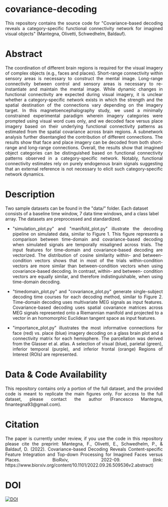 # covariance-decoding

<p align="justify"> This repository contains the source code for "Covariance-based decoding reveals a category-specific functional connectivity network for imagined visual objects" (Mantegna, Olivetti, Schwedhelm, Baldauf). </p>

# Abstract

<p align="justify"> The coordination of different brain regions is required for the visual imagery of complex objects (e.g., faces and places). Short-range connectivity within sensory areas is necessary to construct the mental image. Long-range connectivity between control and sensory areas is necessary to re-instantiate and maintain the mental image. While dynamic changes in functional connectivity are expected during visual imagery, it is unclear whether a category-specific network exists in which the strength and the spatial destination of the connections vary depending on the imagery target. In this magnetoencephalography study, we used a minimally constrained experimental paradigm wherein imagery categories were prompted using visual word cues only, and we decoded face versus place imagery based on their underlying functional connectivity patterns as estimated from the spatial covariance across brain regions. A subnetwork analysis further disentangled the contribution of different connections. The results show that face and place imagery can be decoded from both short-range and long-range connections. Overall, the results show that imagined object categories can be distinguished based on functional connectivity patterns observed in a category-specific network. Notably, functional connectivity estimates rely on purely endogenous brain signals suggesting that an external reference is not necessary to elicit such category-specific network dynamics. </p>

# Description

Two sample datasets can be found in the "data/" folder. Each dataset consists of a baseline time window, 7 data time windows, and a class label array. The datasets are preprocessed and standardized.

* <p align="justify"> "simulation_plot.py" and "manifold_plot.py" illustrate the decoding pipeline on simulated data, similar to Figure 1. This figure represents a comparison between time-domain and covariance-based decoding when simulated signals are temporally misaligned across trials. The input features for time-domain and covariance-based decoding are vectorized. The distribution of cosine similarity within- and between- condition vectors shows that in most of the trials within-condition vectors are more similar than between-condition vectors when using covariance-based decoding. In contrast, within- and between- condition vectors are equally similar, and therefore indistinguishable, when using time-domain decoding. </p>

* <p align="justify"> "timedomain_plot.py" and "covariance_plot.py" generate single-subject decoding time courses for each decoding method, similar to Figure 2. Time-domain decoding uses multivariate MEG signals as input features. Covariance-based decoding uses spatial covariance matrices across MEG signals represented onto a Riemannian manifold and projected to a vector in an homomorphic Euclidean tangent space as input features. </p>

* <p align="justify"> "importance_plot.py" illustrates the most informative connections for face (red) vs. place (blue) imagery decoding on a glass brain plot and a connectivity matrix for each hemisphere. The parcellation was derived from the Glasser et al. atlas. A selection of visual (blue), parietal (green), inferior temporal (purple), and inferior frontal (orange) Regions of Interest (ROIs) are represented. </p>

# Data & Code Availability

<p align="justify"> This repository contains only a portion of the full dataset, and the provided code is meant to replicate the main figures only. For access to the full dataset, please contact the author (Francesco Mantegna, fmantegna93@gmail.com). </p>

# Citation

<p align="justify"> The paper is currently under review, if you use the code in this repository please cite the preprint: Mantegna, F., Olivetti, E., Schwedhelm, P., & Baldauf, D. (2022). Covariance-based Decoding Reveals Content-specific Feature Integration and Top-down Processing for Imagined Faces versus Places. BioRxiv, 2022-09. (link: https://www.biorxiv.org/content/10.1101/2022.09.26.509536v2.abstract) </p>

# DOI

[![DOI](https://zenodo.org/badge/DOI/10.5281/zenodo.14536754.svg)](https://doi.org/10.5281/zenodo.14536754)
